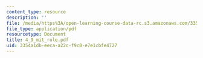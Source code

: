 ```yaml
---
content_type: resource
description: ''
file: /media/https%3A/open-learning-course-data-rc.s3.amazonaws.com/3354a1dbeecaa22cf9c0e7e1cbfe4727_4_9_mit_role.pdf
file_type: application/pdf
resourcetype: Document
title: 4_9_mit_role.pdf
uid: 3354a1db-eeca-a22c-f9c0-e7e1cbfe4727
---
```

